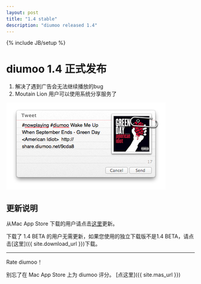 ```yaml
---
layout: post
title: "1.4 stable"
description: "diumoo released 1.4"
---
```

{% include JB/setup %}

# diumoo 1.4 正式发布

1. 解决了遇到广告会无法继续播放的bug
2. Moutain Lion 用户可以使用系统分享服务了

![sharing](/static/posts/sharing.png)

## 更新说明
从Mac App Store 下载的用户请点击[这里](macappstore://showUpdatesPage)更新。

下载了 1.4 BETA 的用户无需更新，如果您使用的独立下载版不是1.4 BETA，请点击[这里]({{ site.download_url }})下载。

<hr/>

Rate diumoo！

别忘了在 Mac App Store 上为 diumoo 评分。
[点这里]({{ site.mas_url }})
